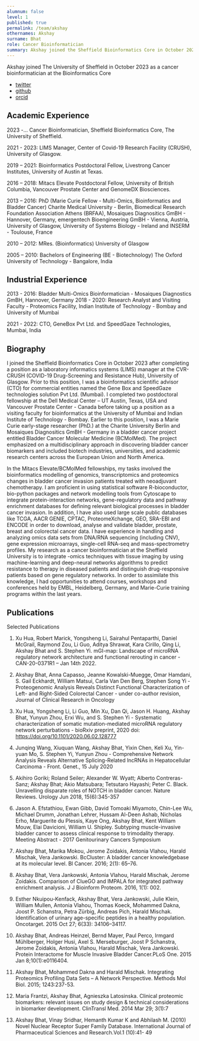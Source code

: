 ```yaml
---
alumnum: false
level: 1
published: true
permalink: /team/akshay
othernames: Akshay
surname: Bhat
role: Cancer Bioinformatician
summary: Akshay joined the Sheffield Bioinformatics Core in October 2023. He is funded by <a href="https://www.sheffield.ac.uk/smph/people/clinical-medicine/james-catto">Prof. Jim Catto</a> to perform Bioinformatics analysis on Bladder and Prostate cancer datasets
---
```



Akshay joined The University of Sheffield in October 2023 as a cancer bioinformatician at the Bioinformatics Core

- [twitter](https://twitter.com/a1aks)
- [github](https://github.com/a1aks)
- [orcid](https://orcid.org/0000-0003-3205-1761)

## Academic Experience


2023 -... Cancer Bioinformatician, Sheffield Bioinformatics Core, The University of Sheffield.

2021 - 2023: LIMS Manager, Center of Covid-19 Research Facility (CRUSH), University of Glasgow.

2019 – 2021: Bioinformatics Postdoctoral Fellow, Livestrong Cancer Institutes, University of Austin at Texas.

2016 – 2018: Mitacs Elevate Postdoctoral Fellow, University of British Columbia, Vancouver Prostate Center and GenomeDX Biosciences. 

2013 – 2016: PhD (Marie Curie Fellow - Multi-Omics, Bioinformatics and Bladder Cancer) Charite Medical University - Berlin, Biomedical Research Foundation Association Athens (BRFAA), Mosaiques Diagnositics GmBH - Hannover, Germany, emergentech Bioengineering GmBH - Vienna, Austria, University of Glasgow, University of Systems Biology - Ireland and INSERM - Toulouse, France

2010 – 2012: MRes. (Bioinformatics) University of Glasgow


2005 – 2010: Bachelors of Engineering (BE - Biotechnology) The Oxford University of Technology - Bangalore, India

## Industrial Experience
 

 2013 - 2016: Bladder Multi-Omics Bioinformatician - Mosaiques Diagnostics GmBH, Hannover, Germany
 2018 - 2020: Research Analyst and Visiting Faculty - Proteomics Facility, Indian Institute of Technology - Bombay and University of Mumbai

 2021 - 2022: CTO, GeneBox Pvt Ltd. and SpeedGaze Technologies, Mumbai, India
 
 
 
## Biography

I joined the Sheffield Bioinformatics Core in October 2023 after completing a position as a laboratory informatics systems (LIMS) manager at the CVR-CRUSH (COVID-19 Drug-Screening and Resistance Hub), University of Glasgow. Prior to this position, I was a bioinformatics scientific advisor (CTO) for commercial entities named the Gene Box and SpeedGaze technologies solution Pvt Ltd. (Mumbai). I completed two postdoctoral fellowship at the Dell Medical Center – UT Austin, Texas, USA and Vancouver Prostate Center - Canada before taking up a position as a visiting faculty for bioinformatics at the University of Mumbai and Indian Institute of Technology - Bombay. Earlier to this position, I was a Marie Curie early-stage researcher (PhD.) at the Charite University Berlin and Mosaiques Diagnositics GmBH - Germany in a bladder cancer project entitled Bladder Cancer Molecular Medicine (BCMolMed). The project emphasized on a multidisciplinary approach in discovering bladder cancer biomarkers and included biotech industries, universities, and academic research centers across the European Union and North America. 

In the Mitacs Elevate/BCMolMed fellowships, my tasks involved the bioinformatics modelling of genomics, transcriptomics and proteomics changes in bladder cancer invasion patients treated with neoadjuvant chemotherapy. I am proficient in using statistical software R-bioconductor, bio-python
packages and network modelling tools from Cytoscape to integrate protein-interaction networks, gene-regulatory data and pathway enrichment databases for defining relevant biological processes in bladder cancer invasion. In addition, I have also used large scale public databases like TCGA, AACR GENIE, CPTAC, ProteomeXchange, GEO, SRA-EBI and ENCODE in order to download, analyse and validate bladder, prostate, breast and colorectal cancer data. I have experience in handling and analyzing omics data sets from DNA/RNA sequencing (including CNV), gene expression microarrays, single-cell RNA-seq and mass-spectrometry profiles. My research as a cancer bioinformatician at the Sheffield University is to integrate -omics techniques with tissue imaging by using machine-learning and deep-neural networks algorithms to predict resistance to therapy in diseased patients and distinguish drug-responsive patients based on gene regulatory networks. In order to assimilate this knowledge, I had opportunities to attend courses, workshops and conferences held by EMBL, Heidelberg, Germany, and Marie-Curie training programs within the last years.

 
## Publications
Selected Publications

1. Xu Hua, Robert Marick, Yongsheng Li, Sairahul Pentaparthi, Daniel McGrail, Raymond Zou, Li Guo, Aditya Shrawat, Kara Cirillo, Qing Li, Akshay Bhat and S. Stephen Yi. mGI-map: Landscape of microRNA regulatory network architecture and functional rerouting in cancer - CAN-20-0371R1 – Jan 14th 2022.


2. Akshay Bhat, Anna Capasso, Jeanne Kowalski-Muegge, Omar Hamdani, S. Gail Eckhardt, William Matsui, Carla Van Den Berg, Stephen Song Yi - Proteogenomic Analysis Reveals Distinct Functional Characterization of Left- and Right-Sided Colorectal Cancer - under co-author revision, Journal of Clinical Research in Oncology


3. Xu Hua, Yongsheng Li, Li Guo, Min Xu, Dan Qi, Jason H. Huang, Akshay Bhat, Yunyun Zhou, Erxi Wu, and S. Stephen Yi - Systematic characterization of somatic mutation-mediated microRNA regulatory network perturbations - bioRxiv preprint, 2020 doi: https://doi.org/10.1101/2020.06.02.128777

4. Junqing Wang, Xiuquan Wang, Akshay Bhat, Yixin Chen, Keli Xu, Yin-yuan Mo, S. Stephen Yi, Yunyun Zhou - Comprehensive Network Analysis Reveals Alternative Splicing-Related lncRNAs in Hepatocellular Carcinoma - Front. Genet., 15 July 2020

5. Akihiro Goriki; Roland Seiler; Alexander W. Wyatt; Alberto Contreras-Sanz; Akshay Bhat; Akio Matsubara; Tetsutaro Hayashi; Peter C. Black. Unravelling disparate roles of NOTCH in bladder cancer. Nature Reviews. Urology Jun 2018, 15(6):345-357

6. Jason A. Efstathiou, Ewan Gibb, David Tomoaki Miyamoto, Chin-Lee Wu, Michael Drumm, Jonathan Lehrer, Hussam Al-Deen Ashab, Nicholas Erho, Marguerite du Plessis, Kaye Ong, Akshay Bhat, Kent William Mouw, Elai Davicioni, William U. Shipley. Subtyping muscle-invasive bladder cancer to assess clinical response to trimodality therapy. Meeting Abstract - 2017 Genitourinary Cancers Symposium

7. Akshay Bhat, Marika Mokou, Jerome Zoidakis, Antonia Vlahou, Harald Mischak, Vera Jankowski. BcCluster: A bladder cancer knowledgebase at its molecular level. Bl Cancer. 2016; 2(1): 65–76.

8. Akshay Bhat, Vera Jankowski, Antonia Vlahou, Harald Mischak, Jerome Zoidakis. Comparison of ClueGO and IMPALA for integrated pathway enrichment analysis. J J Bioinform Proteom. 2016, 1(1): 002.

9. Esther Nkuipou-Kenfack, Akshay Bhat, Vera Jankowski, Julie Klein, William Mullen, Antonia Vlahou, Thomas Koeck, Mohammed Dakna, Joost P. Schanstra, Petra Zürbig, Andreas Pich, Harald Mischak. Identification of urinary age-specific peptides in a healthy population. Oncotarget. 2015 Oct 27; 6(33): 34106–34117.

10. Akshay Bhat, Andreas Heinzel, Bernd Mayer, Paul Perco, Irmgard Mühlberger, Holger Husi, Axel S. Merseburger, Joost P Schanstra, Jerome Zoidakis, Antonia Vlahou, Harald Mischak, Vera Jankowski. Protein Interactome for Muscle Invasive Bladder Cancer.PLoS One. 2015 Jan 8;10(1):e0116404.

11. Akshay Bhat, Mohammed Dakna and Harald Mischak. Integrating Proteomics Profiling Data Sets – A Network Perspective. Methods Mol Biol. 2015; 1243:237-53.

12. Maria Frantzi, Akshay Bhat, Agnieszka Latosinska. Clinical proteomic biomarkers: relevant issues on study design & technical considerations in biomarker development. ClinTransl Med. 2014 Mar 29; 3(1):7

13. Akshay Bhat, Vinay Sridhar, Hemanth Kumar K and Abhilash M. (2010) Novel Nuclear Receptor Super Family Database. International Journal of Pharmaceutical Sciences and Research.Vol.1 (10):41- 49
